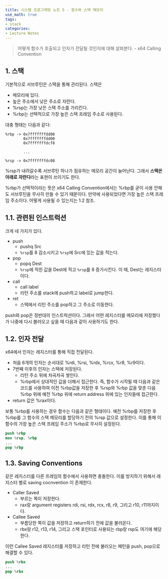 ```yaml
---
title: 시스템 프로그래밍 노트 5 - 함수와 스택 메모리
use_math: true
tags:
- stack
categories:
- Lecture Notes
---
```


> 어떻게 함수가 호출되고 인자가 전달될 것인지에 대해 살펴본다. - x64 Calling Convention

## 1. 스택

기본적으로 서브루틴은 스택을 통해 관리된다. 스택은

* 메모리에 있다.
* 높은 주소에서 낮은 주소로 자란다.
* %rsp는 가장 낮은 스택 주소를 가리킨다.
* %rbp는 선택적으로 가장 높은 스택 프레임 주소로 사용된다.

대충 형태는 다음과 같다:

```
%rbp -> 0x7fffffffdd08
        0x7fffffffdd00
        0x7fffffffdcf8
        
        ...
        
%rsp -> 0x7fffffffdc08
```

%rsp가 내려갈수록 서브루틴 하나가 점유하는 메모리 공간이 늘어난다. 그래서 **스택은 아래로 자란다**라는 표현이 쓰이기도 한다.

%rbp가 선택적이라는 뜻은 x64 Calling Convention에서는 %rbp를 굳이 사용 안해도 서브루틴을 무사히 만들 수 있기 때문이다. 만약에 사용되었다면 가장 높은 스택 프레임 주소이다. 어떻게 사용될 수 있는지는 1.2 참조.

## 1.1. 관련된 인스트럭션

크게 네 가지가 있다.

* push
  * pushq Src
  * `%rsp`를 8 감소시키고 `%rsp`에 Src에 있는 값을 적는다.
* pop
  * popq Dest
  * `%rsp`에 적힌 값을 Dest에 적고 `%rsp`를 8 증가시킨다. 이 때, Dest는 레지스터이다.
* call
  * call label
  * 리턴 주소를 stack에 push하고 label로 jump한다.
* ret
  * 스택에서 리턴 주소를 pop하고 그 주소로 이동한다.

push와 pop은 정반대의 인스트럭션이다. 그래서 어떤 레지스터를 메모리에 저장했다가 나중에 다시 불러오고 싶을 때 다음과 같이 사용하기도 한다.

## 1.2. 인자 전달

x64에서 인자는 레지스터를 통해 직접 전달된다.

* 처음 6개의 인자는 순서대로 %rdi, %rsi, %rdx, %rcx, %r8, %r9이다.
* 7번째 이후의 인자는 스택에 저장된다.
  * 리턴 주소 위에 차곡차곡 쌓인다.
  * %rbp에서 상대적인 값을 더해서 접근한다. 즉, 함수가 시작될 때 다음과 같은 코드를 사용하여 이전 %rbp값을 저장한 후 %rsp와 %rbp 값을 맞춘 다음 %rbp 위에 예전 %rbp 위에 return address 위에 있는 인자들에 접근한다.
* return 값은 %rax이다.

보통 %rbp를 사용하는 경우 함수는 다음과 같은 형태이다. 예전 %rbp를 저장한 후 %rbp를 그 함수의 스택 메모리를 할당하기 전의 %rsp 값으로 설정한다. 이를 통해 이 함수의 가장 높은 스택 프레임 주소가 %rbp로 무사히 설정된다.

```nasm
push %rbp
mov %rsp, %rbp
...
pop %rbp
```


## 1.3. Saving Conventions

같은 레지스터를 다른 프레임의 함수에서 사용하면 충돌한다. 이를 방지하기 위해서 레지스터 별로 saving cocnvention 이 존재한다.

* Caller Saved
  * 부르는 쪽이 저장한다.
  * rax랑 argument registers rdi, rsi, rdx, rcx, r8, r9, 그리고 r10, r11까지이다.
* Callee Saved
  * 부름당한 쪽이 값을 저장하고 return하기 전에 값을 불러온다.
  * rbx랑 r12, r13, r14, 그리고 스택 포인터로 사용되는 rbp랑 rsp도 여기에 해당한다.

이런 Callee Saved 레지스터를 저장하고 리턴 전에 불러오는 패턴을 push, pop으로 해결할 수 있다.

```nasm
push %rbx
...
pop %rbx
```

